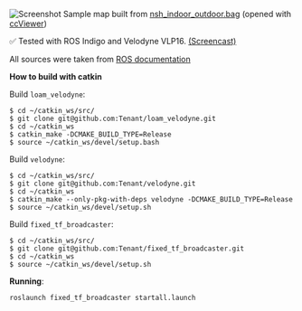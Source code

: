![Screenshot](/capture.bmp)
Sample map built from [nsh_indoor_outdoor.bag](http://www.frc.ri.cmu.edu/~jizhang03/Datasets/nsh_indoor_outdoor.bag) (opened with [ccViewer](http://www.danielgm.net/cc/))

:white_check_mark: Tested with ROS Indigo and Velodyne VLP16. [(Screencast)](https://youtu.be/o1cLXY-Es54)

All sources were taken from [ROS documentation](http://docs.ros.org/indigo/api/loam_velodyne/html/files.html)



**How to build with catkin**

Build `loam_velodyne`:

```
$ cd ~/catkin_ws/src/
$ git clone git@github.com:Tenant/loam_velodyne.git
$ cd ~/catkin_ws
$ catkin_make -DCMAKE_BUILD_TYPE=Release 
$ source ~/catkin_ws/devel/setup.bash
```

Build `velodyne`:

```basj
$ cd ~/catkin_ws/src/
$ git clone git@github.com:Tenant/velodyne.git
$ cd ~/catkin_ws
$ catkin_make --only-pkg-with-deps velodyne -DCMAKE_BUILD_TYPE=Release
$ source ~/catkin_ws/devel/setup.sh
```

Build `fixed_tf_broadcaster`:

```
$ cd ~/catkin_ws/src/
$ git clone git@github.com:Tenant/fixed_tf_broadcaster.git
$ cd ~/catkin_ws
$ source ~/catkin_ws/devel/setup.sh
```



**Running**:

```
roslaunch fixed_tf_broadcaster startall.launch
```


